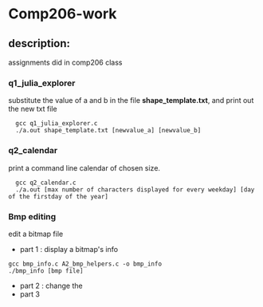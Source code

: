 # Comp206-work
## description: 
assignments did in comp206 class

### q1_julia_explorer
substitute the value of a and b in the file **shape_template.txt**, and print out the new txt file
```
  gcc q1_julia_explorer.c
  ./a.out shape_template.txt [newvalue_a] [newvalue_b]
```

### q2_calendar
print a command line calendar of chosen size.
```
  gcc q2_calendar.c 
  ./a.out [max number of characters displayed for every weekday] [day of the firstday of the year] 
```

### Bmp editing 
edit a bitmap file
- part 1 : display a bitmap's info 
```
gcc bmp_info.c A2_bmp_helpers.c -o bmp_info
./bmp_info [bmp file]
```
- part 2 : change the 
- part 3 
